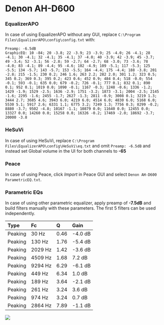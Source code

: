 # Denon AH-D600

### EqualizerAPO
In case of using EqualizerAPO without any GUI, replace `C:\Program Files\EqualizerAPO\config\config.txt`
with:
```
Preamp: -6.5dB
GraphicEQ: 10 -84; 20 -3.8; 22 -3.9; 23 -3.9; 25 -4.0; 26 -4.1; 28 -4.1; 30 -4.1; 32 -4.1; 35 -4.1; 37 -4.0; 40 -3.9; 42 -3.9; 45 -3.7; 49 -3.4; 52 -3.1; 56 -2.8; 59 -2.7; 64 -2.7; 68 -3.0; 73 -3.6; 78 -4.0; 83 -4.1; 89 -4.4; 95 -4.6; 102 -4.9; 109 -5.1; 117 -5.3; 125 -5.5; 134 -5.7; 143 -5.7; 153 -5.5; 164 -4.4; 175 -4.4; 188 -3.8; 201 -2.8; 215 -1.5; 230 0.2; 246 1.6; 263 2.2; 282 2.0; 301 1.2; 323 0.5; 345 0.2; 369 0.3; 395 0.2; 423 0.6; 452 0.9; 484 0.4; 518 -0.0; 554 -0.1; 593 -0.1; 635 0.0; 679 -0.2; 726 -0.1; 777 0.1; 832 0.1; 890 0.1; 952 0.1; 1019 0.0; 1090 -0.1; 1167 -0.3; 1248 -0.6; 1336 -1.2; 1429 -1.9; 1529 -2.5; 1636 -2.9; 1751 -3.2; 1873 -3.1; 2004 -2.5; 2145 -1.6; 2295 -1.6; 2455 -1.7; 2627 -1.3; 2811 -0.9; 3008 0.1; 3219 1.3; 3444 2.7; 3685 4.6; 3943 6.0; 4219 6.0; 4514 6.0; 4830 6.0; 5168 6.0; 5530 5.1; 5917 2.6; 6331 1.1; 6775 3.2; 7249 1.3; 7756 0.3; 8299 -0.2; 8880 -3.7; 9502 -4.8; 10167 -1.1; 10879 0.0; 11640 0.0; 12455 0.0; 13327 0.0; 14260 0.0; 15258 0.0; 16326 -0.2; 17469 -2.0; 18692 -3.7; 20000 -3.8
```

### HeSuVi
In case of using HeSuVi, replace `C:\Program Files\EqualizerAPO\config\HeSuVi\eq.txt` and omit `Preamp:
-6.5dB` and instead set Global volume in the UI for both channels to **-65**

### Peace
In case of using Peace, click *Import* in Peace GUI and select `Denon AH-D600 ParametricEQ.txt`.

### Parametric EQs
In case of using other parametric equalizer, apply preamp of **-7.5dB** and build filters manually with
these parameters. The first 5 filters can be used independently.

| Type    | Fc      |    Q | Gain    |
|:--------|:--------|:-----|:--------|
| Peaking | 30 Hz   | 0.46 | -4.0 dB |
| Peaking | 130 Hz  | 1.76 | -5.4 dB |
| Peaking | 2029 Hz | 1.42 | -3.6 dB |
| Peaking | 4509 Hz | 1.68 | 7.2 dB  |
| Peaking | 9294 Hz | 6.29 | -6.1 dB |
| Peaking | 449 Hz  | 6.34 | 1.0 dB  |
| Peaking | 189 Hz  | 3.64 | -2.1 dB |
| Peaking | 261 Hz  | 3.24 | 3.6 dB  |
| Peaking | 974 Hz  | 3.24 | 0.7 dB  |
| Peaking | 2864 Hz | 7.89 | -1.1 dB |

![](https://raw.githubusercontent.com/jaakkopasanen/AutoEq/master/results/innerfidelity/sbaf-serious/Denon%20AH-D600/Denon%20AH-D600.png)